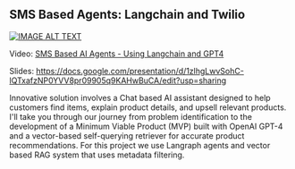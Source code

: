 ## SMS Based Agents: Langchain and Twilio



[![IMAGE ALT TEXT](http://img.youtube.com/vi/WnY5O7VU0J4/0.jpg)](http://www.youtube.com/watch?v=WnY5O7VU0J4 "SMS Based AI Agents - Using Langchain and GPT4")


Video:
[SMS Based AI Agents - Using Langchain and GPT4](https://youtu.be/WnY5O7VU0J4)

Slides:
https://docs.google.com/presentation/d/1zlhgLwvSohC-lQTxafzNP0YVV8pr09905q9KAHwBuCA/edit?usp=sharing


 
Innovative solution involves a Chat based AI assistant designed to help customers find items, explain product details, and upsell relevant products. I'll take you through our journey from problem identification to the development of a Minimum Viable Product (MVP) built with OpenAI GPT-4 and a vector-based self-querying retriever for accurate product recommendations. For this project we use Langraph agents and vector based RAG system that uses metadata filtering. 


